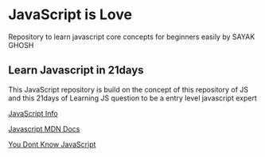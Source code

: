 # JavaScript is Love 

Repository to learn javascript core concepts for beginners easily by SAYAK GHOSH 

## Learn Javascript in 21days

This JavaScript repository is build on the concept of this repository of JS and this 21days of Learning    JS question to be a entry level javascript expert 

[JavaScript Info](https://javascript.info/)


[Javascript MDN Docs](https://developer.mozilla.org/en-US/docs/Web/JavaScript)

[You Dont Know JavaScript](https://ydkjs-exercises.com/)
